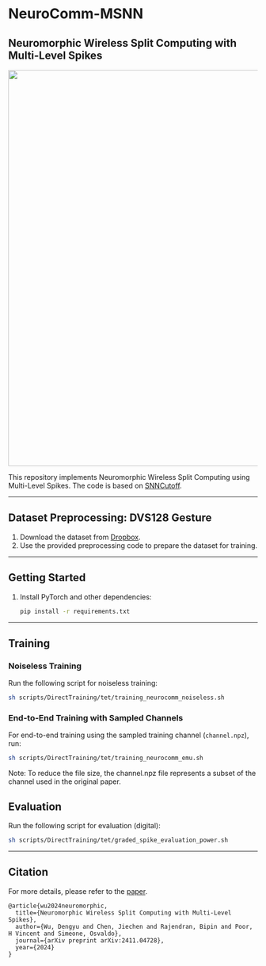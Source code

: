 # NeuroComm-MSNN

## Neuromorphic Wireless Split Computing with Multi-Level Spikes

<p align="center">
<img src="../docs/_static/wireless_ch.png" width="800">
</p>

This repository implements Neuromorphic Wireless Split Computing using Multi-Level Spikes. The code is based on [SNNCutoff](https://dengyu-wu.github.io/snncutoff/).

---

## Dataset Preprocessing: DVS128 Gesture

1. Download the dataset from [Dropbox](https://ibm.ent.box.com/s/3hiq58ww1pbbjrinh367ykfdf60xsfm8).
2. Use the provided preprocessing code to prepare the dataset for training.

---

## Getting Started

1. Install PyTorch and other dependencies:
   ```sh
   pip install -r requirements.txt
   ```

---

## Training

### Noiseless Training
Run the following script for noiseless training:
```sh
sh scripts/DirectTraining/tet/training_neurocomm_noiseless.sh
```

### End-to-End Training with Sampled Channels
For end-to-end training using the sampled training channel (`channel.npz`), run:
```sh
sh scripts/DirectTraining/tet/training_neurocomm_emu.sh
```
Note: To reduce the file size, the channel.npz file represents a subset of the channel used in the original paper.
## Evaluation
Run the following script for evaluation (digital):
```sh
sh scripts/DirectTraining/tet/graded_spike_evaluation_power.sh
```
---

<!-- Citation -->
## Citation
For more details, please refer to the <a href="https://doi.org/10.3389/fnins.2022.759900">paper</a>.

```
@article{wu2024neuromorphic,
  title={Neuromorphic Wireless Split Computing with Multi-Level Spikes},
  author={Wu, Dengyu and Chen, Jiechen and Rajendran, Bipin and Poor, H Vincent and Simeone, Osvaldo},
  journal={arXiv preprint arXiv:2411.04728},
  year={2024}
}
```

